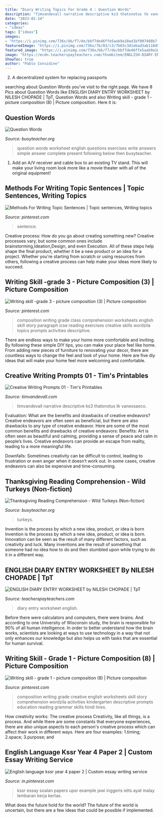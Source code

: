```yaml
---
title: "Diary Writing Topics For Grade 4 : Question Words"
description: "Timvandevall narrative descriptive ks3 thatsnotus tk vanessaeco"
date: "2023-01-14"
categories:
- "ideas"
tags: ["ideas"]
images:
- "https://i.pinimg.com/736x/bb/f7/de/bbf7de46ffe5aab9a10ad1bf007488b7.jpg"
featuredImage: "https://i.pinimg.com/736x/7b/03/c3/7b03c3d1ebad3ab118d9943640b6424e--picture-composition-writing-skills.jpg"
featured_image: "https://i.pinimg.com/736x/bb/f7/de/bbf7de46ffe5aab9a10ad1bf007488b7.jpg"
image: "https://ecdn.teacherspayteachers.com/thumbitem/ENGLISH-DIARY-ENTRY-WORKSHEET-3439336-1507989630/original-3439336-1.jpg"
ShowToc: true
author: "Pablo Considine"
---
```



2. A decentralized system for replacing passports 

	

		
searching about Question Words you've visit to the right page. We have 8 Pics about Question Words like ENGLISH DIARY ENTRY WORKSHEET by NILESH CHOPADE | TpT, Question Words and also Writing skill - grade 1 - picture composition (8) | Picture composition. Here it is:
		
    
## Question Words

<img loading=lazy src="https://busyteacher.org/uploads/posts/2015-10/1444599725_question-words.png" onerror="this.onerror=null;this.src='https://tse4.mm.bing.net/th?id=OIP.aussnqBBUtDyWFYgsny0pgHaKe&amp;pid=15.1';" alt="Question Words">

_Source: busyteacher.org_

>question words worksheet english questions exercises write answers simple answer complete present following below then busyteacher. 

	

1. Add an A/V receiver and cable box to an existing TV stand. This will make your living room look more like a movie theater with all of the original equipment!

    
## Methods For Writing Topic Sentences | Topic Sentences, Writing Topics

<img loading=lazy src="https://i.pinimg.com/736x/bb/f7/de/bbf7de46ffe5aab9a10ad1bf007488b7.jpg" onerror="this.onerror=null;this.src='https://tse1.mm.bing.net/th?id=OIP.QI1u5JDNWTyMQvClML_CKQHaFj&amp;pid=15.1';" alt="Methods For Writing Topic Sentences | Topic sentences, Writing topics">

_Source: pinterest.com_

>sentence. 

	

Creative process: How do you go about creating something new?
Creative processes vary, but some common ones include brainstorming,Ideation,Design, and even Execution. All of these steps help shape the final product, whether it be a new product or an idea for a project. Whether you're starting from scratch or using resources from others, following a creative process can help make your ideas more likely to succeed.

    
## Writing Skill -grade 3 - Picture Composition (3) | Picture Composition

<img loading=lazy src="https://i.pinimg.com/736x/7b/03/c3/7b03c3d1ebad3ab118d9943640b6424e--picture-composition-writing-skills.jpg" onerror="this.onerror=null;this.src='https://tse4.mm.bing.net/th?id=OIP.vvhMwABYKUtyYd5SjnjHdgHaJf&amp;pid=15.1';" alt="Writing skill -grade 3 - picture composition (3) | Picture composition">

_Source: pinterest.com_

>composition writing grade class comprehension worksheets english skill story paragraph icse reading exercises creative skills wordzila topics prompts activities descriptive. 

	

There are endless ways to make your home more comfortable and inviting. By following these simple DIY tips, you can make your place feel like home. From adding new pieces of furniture to renovating your decor, there are countless ways to change the feel and look of your home. Here are five diy ideas that will make your home feel more welcoming and comfortable.

    
## Creative Writing Prompts 01 - Tim&#039;s Printables

<img loading=lazy src="https://www.timvandevall.com/wp-content/uploads/Creative-Writing-Prompts-Printable.jpg" onerror="this.onerror=null;this.src='https://tse4.mm.bing.net/th?id=OIP.6OVQynWHtv6lRj-UO7jTugHaJm&amp;pid=15.1';" alt="Creative Writing Prompts 01 - Tim&#039;s Printables">

_Source: timvandevall.com_

>timvandevall narrative descriptive ks3 thatsnotus tk vanessaeco. 

	

Evaluation: What are the benefits and drawbacks of creative endeavors?
Creative endeavors are often seen as beneficial, but there are also drawbacks to any type of creative endeavor. Here are some of the most common benefits and drawbacks of creative endeavors: 
Benefits: Art is often seen as beautiful and calming, providing a sense of peace and calm in people’s lives. Creative endeavors can provide an escape from reality, leading to a more meaningful life.

Downfalls: Sometimes creativity can be difficult to control, leading to frustration or even anger when it doesn’t work out. In some cases, creative endeavors can also be expensive and time-consuming.

    
## Thanksgiving Reading Comprehension - Wild Turkeys (Non-fiction)

<img loading=lazy src="https://busyteacher.org/uploads/posts/2013-11/1384521393_07-06-19-010-s-ks2-0.png" onerror="this.onerror=null;this.src='https://tse4.mm.bing.net/th?id=OIP.tLmaJ2l84HpHpa8_PfDWpQHaKe&amp;pid=15.1';" alt="Thanksgiving Reading Comprehension - Wild Turkeys (Non-fiction)">

_Source: busyteacher.org_

>turkeys. 

	

Invention is the process by which a new idea, product, or idea is born
Invention is the process by which a new idea, product, or idea is born. Innovation can be seen as the result of many different factors, such as creativity and luck. Many inventions are the result of something that someone had no idea how to do and then stumbled upon while trying to do it in a different way.

    
## ENGLISH DIARY ENTRY WORKSHEET By NILESH CHOPADE | TpT

<img loading=lazy src="https://ecdn.teacherspayteachers.com/thumbitem/ENGLISH-DIARY-ENTRY-WORKSHEET-3439336-1507989630/original-3439336-1.jpg" onerror="this.onerror=null;this.src='https://tse2.mm.bing.net/th?id=OIP.ZiC9KWws1pqfIcx-5wPjawAAAA&amp;pid=15.1';" alt="ENGLISH DIARY ENTRY WORKSHEET by NILESH CHOPADE | TpT">

_Source: teacherspayteachers.com_

>diary entry worksheet english. 

	

Before there were calculators and computers, there were brains. And according to one University of Wisconsin study, the brain is responsible for 90% of all human intelligence. In order to better understand how the brain works, scientists are looking at ways to use technology in a way that not only enhances our knowledge but also helps us with tasks that are essential for human survival.

    
## Writing Skill - Grade 1 - Picture Composition (8) | Picture Composition

<img loading=lazy src="https://i.pinimg.com/736x/e5/28/31/e5283178cd110f08169c69acd2448d05.jpg" onerror="this.onerror=null;this.src='https://tse4.mm.bing.net/th?id=OIP.ErcBNnMOrQU9v-SXATDxIgAAAA&amp;pid=15.1';" alt="Writing skill - grade 1 - picture composition (8) | Picture composition">

_Source: pinterest.com_

>composition writing grade creative english worksheets skill story comprehension wordzila activities kindergarten descriptive prompts education reading grammar skills hindi lines. 

	

How creativity works: The creative process
Creativity, like all things, is a process. And while there are some constants that everyone experiences, there are also unique aspects to each person's creative process which can affect their work in different ways. Here are four examples: 1.timing; 2.space; 3.purpose; and 
    
## English Language Kssr Year 4 Paper 2 | Custom Essay Writing Service

<img loading=lazy src="https://i.pinimg.com/736x/67/c5/10/67c510924172ba00c11575935bd6edeb.jpg" onerror="this.onerror=null;this.src='https://tse4.mm.bing.net/th?id=OIP.INCnjRowVdWspq4kPykvUAHaKe&amp;pid=15.1';" alt="English language kssr year 4 paper 2 | Custom essay writing service">

_Source: in.pinterest.com_

>kssr essay soalan papers upsr example jawi inggeris ielts ayat malay lembaran kerja kertas. 

	

What does the future hold for the world?
The future of the world is uncertain, but there are a few ideas that could be possible if implemented.

